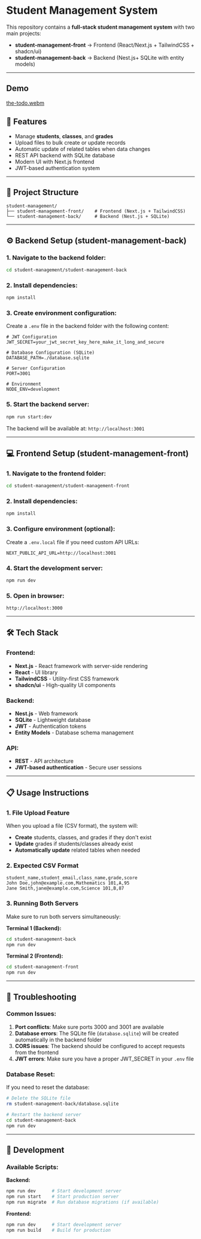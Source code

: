 # Student Management System

This repository contains a **full-stack student management system** with two main projects:
- **student-management-front** → Frontend (React/Next.js + TailwindCSS + shadcn/ui)
- **student-management-back** → Backend (Nest.js+ SQLite with entity models)

---

## Demo
[the-todo.webm](https://github.com/ahmedAtefNoureldeen/student-management/issues/1#issue-3414149545)

## 🚀 Features

- Manage **students**, **classes**, and **grades**
- Upload files to bulk create or update records
- Automatic update of related tables when data changes
- REST API backend with SQLite database
- Modern UI with Next.js frontend
- JWT-based authentication system

---

## 📂 Project Structure

```
student-management/
├── student-management-front/    # Frontend (Next.js + TailwindCSS)
└── student-management-back/     # Backend (Nest.js + SQLite)
```

---

## ⚙️ Backend Setup (student-management-back)

### 1. Navigate to the backend folder:
```bash
cd student-management/student-management-back
```

### 2. Install dependencies:
```bash
npm install
```

### 3. Create environment configuration:
Create a `.env` file in the backend folder with the following content:

```env
# JWT Configuration
JWT_SECRET=your_jwt_secret_key_here_make_it_long_and_secure

# Database Configuration (SQLite)
DATABASE_PATH=./database.sqlite

# Server Configuration
PORT=3001

# Environment
NODE_ENV=development
```



### 5. Start the backend server:
```bash
npm run start:dev
```

The backend will be available at: `http://localhost:3001`

---

## 💻 Frontend Setup (student-management-front)

### 1. Navigate to the frontend folder:
```bash
cd student-management/student-management-front
```

### 2. Install dependencies:
```bash
npm install
```

### 3. Configure environment (optional):
Create a `.env.local` file if you need custom API URLs:

```env
NEXT_PUBLIC_API_URL=http://localhost:3001
```

### 4. Start the development server:
```bash
npm run dev
```

### 5. Open in browser:
```
http://localhost:3000
```

---

## 🛠️ Tech Stack

### Frontend:
- **Next.js** - React framework with server-side rendering
- **React** - UI library
- **TailwindCSS** - Utility-first CSS framework
- **shadcn/ui** - High-quality UI components

### Backend:
- **Nest.js** - Web framework
- **SQLite** - Lightweight database
- **JWT** - Authentication tokens
- **Entity Models** - Database schema management

### API:
- **REST** - API architecture
- **JWT-based authentication** - Secure user sessions

---



## 📋 Usage Instructions

### 1. File Upload Feature
When you upload a file (CSV format), the system will:
- **Create** students, classes, and grades if they don't exist
- **Update** grades if students/classes already exist
- **Automatically update** related tables when needed

### 2. Expected CSV Format
```csv
student_name,student_email,class_name,grade,score
John Doe,john@example.com,Mathematics 101,A,95
Jane Smith,jane@example.com,Science 101,B,87
```

### 3. Running Both Servers
Make sure to run both servers simultaneously:

**Terminal 1 (Backend):**
```bash
cd student-management-back
npm run dev
```

**Terminal 2 (Frontend):**
```bash
cd student-management-front
npm run dev
```

---

## 🐛 Troubleshooting

### Common Issues:

1. **Port conflicts**: Make sure ports 3000 and 3001 are available
2. **Database errors**: The SQLite file (`database.sqlite`) will be created automatically in the backend folder
3. **CORS issues**: The backend should be configured to accept requests from the frontend
4. **JWT errors**: Make sure you have a proper JWT_SECRET in your `.env` file

### Database Reset:
If you need to reset the database:
```bash
# Delete the SQLite file
rm student-management-back/database.sqlite

# Restart the backend server
cd student-management-back
npm run dev
```

---

## 🔧 Development

### Available Scripts:

**Backend:**
```bash
npm run dev      # Start development server
npm run start    # Start production server
npm run migrate  # Run database migrations (if available)
```

**Frontend:**
```bash
npm run dev      # Start development server
npm run build    # Build for production
```


